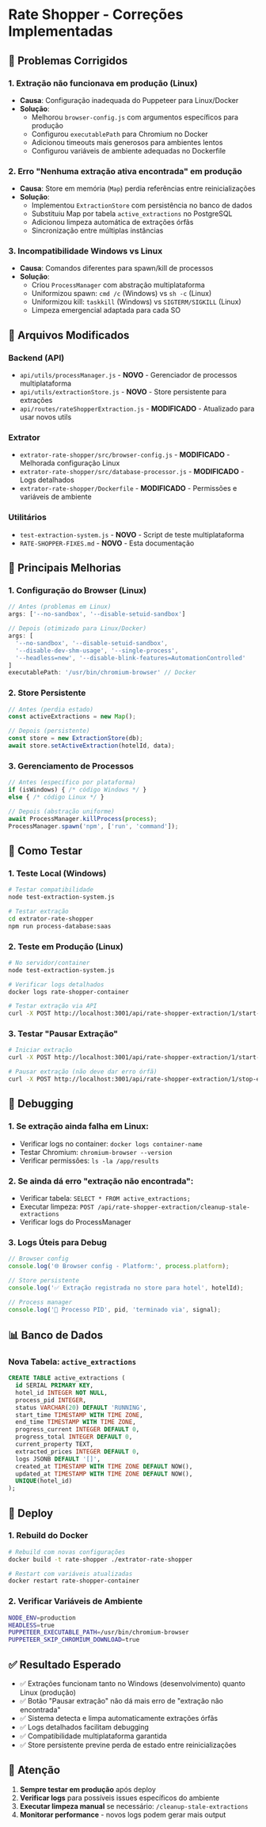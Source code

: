 # Rate Shopper - Correções Implementadas

## 🎯 Problemas Corrigidos

### 1. **Extração não funcionava em produção (Linux)**
- **Causa**: Configuração inadequada do Puppeteer para Linux/Docker
- **Solução**:
  - Melhorou `browser-config.js` com argumentos específicos para produção
  - Configurou `executablePath` para Chromium no Docker
  - Adicionou timeouts mais generosos para ambientes lentos
  - Configurou variáveis de ambiente adequadas no Dockerfile

### 2. **Erro "Nenhuma extração ativa encontrada" em produção**
- **Causa**: Store em memória (`Map`) perdia referências entre reinicializações
- **Solução**:
  - Implementou `ExtractionStore` com persistência no banco de dados
  - Substituiu Map por tabela `active_extractions` no PostgreSQL
  - Adicionou limpeza automática de extrações órfãs
  - Sincronização entre múltiplas instâncias

### 3. **Incompatibilidade Windows vs Linux**
- **Causa**: Comandos diferentes para spawn/kill de processos
- **Solução**:
  - Criou `ProcessManager` com abstração multiplataforma
  - Uniformizou spawn: `cmd /c` (Windows) vs `sh -c` (Linux)
  - Uniformizou kill: `taskkill` (Windows) vs `SIGTERM/SIGKILL` (Linux)
  - Limpeza emergencial adaptada para cada SO

## 📁 Arquivos Modificados

### Backend (API)
- `api/utils/processManager.js` - **NOVO** - Gerenciador de processos multiplataforma
- `api/utils/extractionStore.js` - **NOVO** - Store persistente para extrações
- `api/routes/rateShopperExtraction.js` - **MODIFICADO** - Atualizado para usar novos utils

### Extrator
- `extrator-rate-shopper/src/browser-config.js` - **MODIFICADO** - Melhorada configuração Linux
- `extrator-rate-shopper/src/database-processor.js` - **MODIFICADO** - Logs detalhados
- `extrator-rate-shopper/Dockerfile` - **MODIFICADO** - Permissões e variáveis de ambiente

### Utilitários
- `test-extraction-system.js` - **NOVO** - Script de teste multiplataforma
- `RATE-SHOPPER-FIXES.md` - **NOVO** - Esta documentação

## 🔧 Principais Melhorias

### 1. **Configuração do Browser (Linux)**
```javascript
// Antes (problemas em Linux)
args: ['--no-sandbox', '--disable-setuid-sandbox']

// Depois (otimizado para Linux/Docker)
args: [
  '--no-sandbox', '--disable-setuid-sandbox',
  '--disable-dev-shm-usage', '--single-process',
  '--headless=new', '--disable-blink-features=AutomationControlled'
]
executablePath: '/usr/bin/chromium-browser' // Docker
```

### 2. **Store Persistente**
```javascript
// Antes (perdia estado)
const activeExtractions = new Map();

// Depois (persistente)
const store = new ExtractionStore(db);
await store.setActiveExtraction(hotelId, data);
```

### 3. **Gerenciamento de Processos**
```javascript
// Antes (específico por plataforma)
if (isWindows) { /* código Windows */ }
else { /* código Linux */ }

// Depois (abstração uniforme)
await ProcessManager.killProcess(process);
ProcessManager.spawn('npm', ['run', 'command']);
```

## 🚀 Como Testar

### 1. **Teste Local (Windows)**
```bash
# Testar compatibilidade
node test-extraction-system.js

# Testar extração
cd extrator-rate-shopper
npm run process-database:saas
```

### 2. **Teste em Produção (Linux)**
```bash
# No servidor/container
node test-extraction-system.js

# Verificar logs detalhados
docker logs rate-shopper-container

# Testar extração via API
curl -X POST http://localhost:3001/api/rate-shopper-extraction/1/start-extraction
```

### 3. **Testar "Pausar Extração"**
```bash
# Iniciar extração
curl -X POST http://localhost:3001/api/rate-shopper-extraction/1/start-extraction

# Pausar extração (não deve dar erro órfã)
curl -X POST http://localhost:3001/api/rate-shopper-extraction/1/stop-extraction
```

## 🐛 Debugging

### 1. **Se extração ainda falha em Linux:**
- Verificar logs no container: `docker logs container-name`
- Testar Chromium: `chromium-browser --version`
- Verificar permissões: `ls -la /app/results`

### 2. **Se ainda dá erro "extração não encontrada":**
- Verificar tabela: `SELECT * FROM active_extractions;`
- Executar limpeza: `POST /api/rate-shopper-extraction/cleanup-stale-extractions`
- Verificar logs do ProcessManager

### 3. **Logs Úteis para Debug**
```javascript
// Browser config
console.log('🌐 Browser config - Platform:', process.platform);

// Store persistente
console.log('✅ Extração registrada no store para hotel', hotelId);

// Process manager
console.log('🔴 Processo PID', pid, 'terminado via', signal);
```

## 📊 Banco de Dados

### Nova Tabela: `active_extractions`
```sql
CREATE TABLE active_extractions (
  id SERIAL PRIMARY KEY,
  hotel_id INTEGER NOT NULL,
  process_pid INTEGER,
  status VARCHAR(20) DEFAULT 'RUNNING',
  start_time TIMESTAMP WITH TIME ZONE,
  end_time TIMESTAMP WITH TIME ZONE,
  progress_current INTEGER DEFAULT 0,
  progress_total INTEGER DEFAULT 0,
  current_property TEXT,
  extracted_prices INTEGER DEFAULT 0,
  logs JSONB DEFAULT '[]',
  created_at TIMESTAMP WITH TIME ZONE DEFAULT NOW(),
  updated_at TIMESTAMP WITH TIME ZONE DEFAULT NOW(),
  UNIQUE(hotel_id)
);
```

## 🔄 Deploy

### 1. **Rebuild do Docker**
```bash
# Rebuild com novas configurações
docker build -t rate-shopper ./extrator-rate-shopper

# Restart com variáveis atualizadas
docker restart rate-shopper-container
```

### 2. **Verificar Variáveis de Ambiente**
```bash
NODE_ENV=production
HEADLESS=true
PUPPETEER_EXECUTABLE_PATH=/usr/bin/chromium-browser
PUPPETEER_SKIP_CHROMIUM_DOWNLOAD=true
```

## ✅ Resultado Esperado

- ✅ Extrações funcionam tanto no Windows (desenvolvimento) quanto Linux (produção)
- ✅ Botão "Pausar extração" não dá mais erro de "extração não encontrada"
- ✅ Sistema detecta e limpa automaticamente extrações órfãs
- ✅ Logs detalhados facilitam debugging
- ✅ Compatibilidade multiplataforma garantida
- ✅ Store persistente previne perda de estado entre reinicializações

## 🚨 Atenção

1. **Sempre testar em produção** após deploy
2. **Verificar logs** para possíveis issues específicos do ambiente
3. **Executar limpeza manual** se necessário: `/cleanup-stale-extractions`
4. **Monitorar performance** - novos logs podem gerar mais output